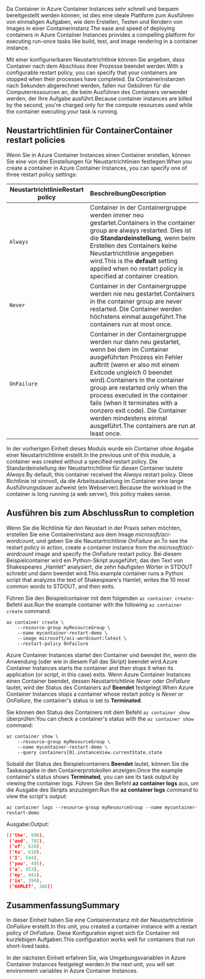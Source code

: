 <span data-ttu-id="213e2-101">Da Container in Azure Container Instances sehr schnell und bequem bereitgestellt werden können, ist dies eine ideale Plattform zum Ausführen von einmaligen Aufgaben, wie dem Erstellen, Testen und Rendern von Images in einer Containerinstanz.</span><span class="sxs-lookup"><span data-stu-id="213e2-101">The ease and speed of deploying containers in Azure Container Instances provides a compelling platform for executing run-once tasks like build, test, and image rendering in a container instance.</span></span>

<span data-ttu-id="213e2-102">Mit einer konfigurierbaren Neustartrichtlinie können Sie angeben, dass Container nach dem Abschluss ihrer Prozesse beendet werden.</span><span class="sxs-lookup"><span data-stu-id="213e2-102">With a configurable restart policy, you can specify that your containers are stopped when their processes have completed.</span></span> <span data-ttu-id="213e2-103">Da Containerinstanzen nach Sekunden abgerechnet werden, fallen nur Gebühren für die Computerressourcen an, die beim Ausführen des Containers verwendet werden, der Ihre Aufgabe ausführt.</span><span class="sxs-lookup"><span data-stu-id="213e2-103">Because container instances are billed by the second, you're charged only for the compute resources used while the container executing your task is running.</span></span>

## <a name="container-restart-policies"></a><span data-ttu-id="213e2-104">Neustartrichtlinien für Container</span><span class="sxs-lookup"><span data-stu-id="213e2-104">Container restart policies</span></span>

<span data-ttu-id="213e2-105">Wenn Sie in Azure Container Instances einen Container erstellen, können Sie eine von drei Einstellungen für Neustartrichtlinien festlegen:</span><span class="sxs-lookup"><span data-stu-id="213e2-105">When you create a container in Azure Container Instances, you can specify one of three restart policy settings:</span></span>

| <span data-ttu-id="213e2-106">Neustartrichtlinie</span><span class="sxs-lookup"><span data-stu-id="213e2-106">Restart policy</span></span>   | <span data-ttu-id="213e2-107">Beschreibung</span><span class="sxs-lookup"><span data-stu-id="213e2-107">Description</span></span> |
| ---------------- | :---------- |
| `Always` | <span data-ttu-id="213e2-108">Container in der Containergruppe werden immer neu gestartet.</span><span class="sxs-lookup"><span data-stu-id="213e2-108">Containers in the container group are always restarted.</span></span> <span data-ttu-id="213e2-109">Dies ist die **Standardeinstellung**, wenn beim Erstellen des Containers keine Neustartrichtlinie angegeben wird.</span><span class="sxs-lookup"><span data-stu-id="213e2-109">This is the **default** setting applied when no restart policy is specified at container creation.</span></span> |
| `Never` | <span data-ttu-id="213e2-110">Container in der Containergruppe werden nie neu gestartet.</span><span class="sxs-lookup"><span data-stu-id="213e2-110">Containers in the container group are never restarted.</span></span> <span data-ttu-id="213e2-111">Die Container werden höchstens einmal ausgeführt.</span><span class="sxs-lookup"><span data-stu-id="213e2-111">The containers run at most once.</span></span> |
| `OnFailure` | <span data-ttu-id="213e2-112">Container in der Containergruppe werden nur dann neu gestartet, wenn bei dem im Container ausgeführten Prozess ein Fehler auftritt (wenn er also mit einem Exitcode ungleich 0 beendet wird).</span><span class="sxs-lookup"><span data-stu-id="213e2-112">Containers in the container group are restarted only when the process executed in the container fails (when it terminates with a nonzero exit code).</span></span> <span data-ttu-id="213e2-113">Die Container werden mindestens einmal ausgeführt.</span><span class="sxs-lookup"><span data-stu-id="213e2-113">The containers are run at least once.</span></span> |

<span data-ttu-id="213e2-114">In der vorherigen Einheit dieses Moduls wurde ein Container ohne Angabe einer Neustartrichtlinie erstellt.</span><span class="sxs-lookup"><span data-stu-id="213e2-114">In the previous unit of this module, a container was created without a specified restart policy.</span></span> <span data-ttu-id="213e2-115">Die Standardeinstellung der Neustartrichtlinie für diesen Container lautete *Always*.</span><span class="sxs-lookup"><span data-stu-id="213e2-115">By default, this container received the *Always* restart policy.</span></span> <span data-ttu-id="213e2-116">Diese Richtlinie ist sinnvoll, da die Arbeitsauslastung im Container eine lange Ausführungsdauer aufweist (ein Webserver).</span><span class="sxs-lookup"><span data-stu-id="213e2-116">Because the workload in the container is long running (a web server), this policy makes sense.</span></span>

## <a name="run-to-completion"></a><span data-ttu-id="213e2-117">Ausführen bis zum Abschluss</span><span class="sxs-lookup"><span data-stu-id="213e2-117">Run to completion</span></span>

<span data-ttu-id="213e2-118">Wenn Sie die Richtlinie für den Neustart in der Praxis sehen möchten, erstellen Sie eine Containerinstanz aus dem Image *microsoft/aci-wordcount*, und geben Sie die Neustartrichtlinie *OnFailure* an.</span><span class="sxs-lookup"><span data-stu-id="213e2-118">To see the restart policy in action, create a container instance from the *microsoft/aci-wordcount* image and specify the *OnFailure* restart policy.</span></span> <span data-ttu-id="213e2-119">Bei diesem Beispielcontainer wird ein Python-Skript ausgeführt, das den Text von Shakespeares „Hamlet“ analysiert, die zehn häufigsten Wörter in STDOUT schreibt und dann beendet wird.</span><span class="sxs-lookup"><span data-stu-id="213e2-119">This example container runs a Python script that analyzes the text of Shakespeare's Hamlet, writes the 10 most common words to STDOUT, and then exits.</span></span>

<span data-ttu-id="213e2-120">Führen Sie den Beispielcontainer mit dem folgenden `az container create`-Befehl aus:</span><span class="sxs-lookup"><span data-stu-id="213e2-120">Run the example container with the following `az container create` command:</span></span>

```azureclu
az container create \
    --resource-group myResourceGroup \
    --name mycontainer-restart-demo \
    --image microsoft/aci-wordcount:latest \
    --restart-policy OnFailure
```

<span data-ttu-id="213e2-121">Azure Container Instances startet den Container und beendet ihn, wenn die Anwendung (oder wie in diesem Fall das Skript) beendet wird.</span><span class="sxs-lookup"><span data-stu-id="213e2-121">Azure Container Instances starts the container and then stops it when its application (or script, in this case) exits.</span></span> <span data-ttu-id="213e2-122">Wenn Azure Container Instances einen Container beendet, dessen Neustartrichtlinie *Never* oder *OnFailure* lautet, wird der Status des Containers auf **Beendet** festgelegt.</span><span class="sxs-lookup"><span data-stu-id="213e2-122">When Azure Container Instances stops a container whose restart policy is *Never* or *OnFailure*, the container's status is set to **Terminated**.</span></span>

<span data-ttu-id="213e2-123">Sie können den Status des Containers mit dem Befehl `az container show` überprüfen:</span><span class="sxs-lookup"><span data-stu-id="213e2-123">You can check a container's status with the `az container show` command:</span></span>

```azurecli
az container show \
    --resource-group myResourceGroup \
    --name mycontainer-restart-demo \
    --query containers[0].instanceView.currentState.state
```

<span data-ttu-id="213e2-124">Sobald der Status des Beispielcontainers **Beendet** lautet, können Sie die Taskausgabe in den Containerprotokollen anzeigen.</span><span class="sxs-lookup"><span data-stu-id="213e2-124">Once the example container's status shows **Terminated**, you can see its task output by viewing the container logs.</span></span> <span data-ttu-id="213e2-125">Führen Sie den Befehl **az container logs** aus, um die Ausgabe des Skripts anzuzeigen:</span><span class="sxs-lookup"><span data-stu-id="213e2-125">Run the **az container logs** command to view the script's output:</span></span>

```azurecli
az container logs --resource-group myResourceGroup --name mycontainer-restart-demo
```

<span data-ttu-id="213e2-126">Ausgabe:</span><span class="sxs-lookup"><span data-stu-id="213e2-126">Output:</span></span>

```json
[('the', 990),
 ('and', 702),
 ('of', 628),
 ('to', 610),
 ('I', 544),
 ('you', 495),
 ('a', 453),
 ('my', 441),
 ('in', 399),
 ('HAMLET', 386)]
```

## <a name="summary"></a><span data-ttu-id="213e2-127">Zusammenfassung</span><span class="sxs-lookup"><span data-stu-id="213e2-127">Summary</span></span>

<span data-ttu-id="213e2-128">In dieser Einheit haben Sie eine Containerinstanz mit der Neustartrichtlinie *OnFailure* erstellt.</span><span class="sxs-lookup"><span data-stu-id="213e2-128">In this unit, you created a container instance with a restart policy of *OnFailure*.</span></span> <span data-ttu-id="213e2-129">Diese Konfiguration eignet sich für Container mit kurzlebigen Aufgaben.</span><span class="sxs-lookup"><span data-stu-id="213e2-129">This configuration works well for containers that run short-lived tasks.</span></span>

<span data-ttu-id="213e2-130">In der nächsten Einheit erfahren Sie, wie Umgebungsvariablen in Azure Container Instances festgelegt werden.</span><span class="sxs-lookup"><span data-stu-id="213e2-130">In the next unit, you will set environment variables in Azure Container Instances.</span></span>
